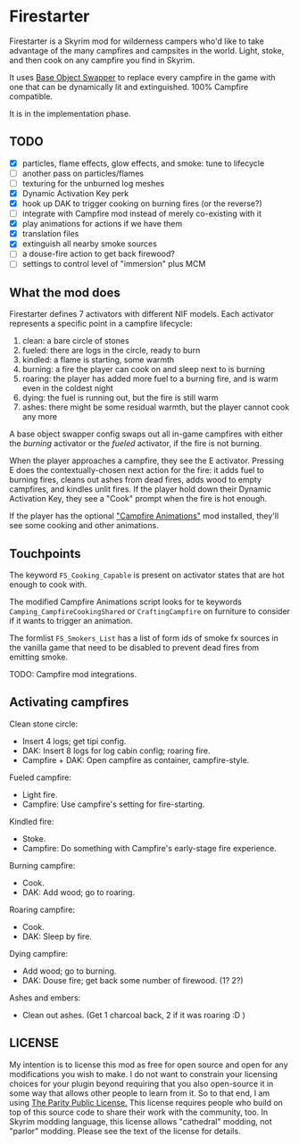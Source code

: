 # Firestarter

Firestarter is a Skyrim mod for wilderness campers who'd like to take advantage of the many campfires and campsites in the world. Light, stoke, and then cook on any campfire you find in Skyrim.

It uses [Base Object Swapper](https://www.nexusmods.com/skyrimspecialedition/mods/60805) to replace every campfire in the game with one that can be dynamically lit and extinguished. 100% Campfire compatible.

It is in the implementation phase.

## TODO

- [x] particles, flame effects, glow effects, and smoke: tune to lifecycle
- [ ] another pass on particles/flames
- [ ] texturing for the unburned log meshes
- [x] Dynamic Activation Key perk
- [x] hook up DAK to trigger cooking on burning fires (or the reverse?)
- [ ] integrate with Campfire mod instead of merely co-existing with it
- [x] play animations for actions if we have them
- [x] translation files
- [x] extinguish all nearby smoke sources
- [ ] a douse-fire action to get back firewood?
- [ ] settings to control level of "immersion" plus MCM

## What the mod does

Firestarter defines 7 activators with different NIF models. Each activator represents a specific point in a campfire lifecycle:

1. clean: a bare circle of stones
2. fueled: there are logs in the circle, ready to burn
3. kindled: a flame is starting, some warmth
4. burning: a fire the player can cook on and sleep next to is burning
5. roaring: the player has added more fuel to a burning fire, and is warm even in the coldest night
6. dying: the fuel is running out, but the fire is still warm
7. ashes: there might be some residual warmth, but the player cannot cook any more

A base object swapper config swaps out all in-game campfires with either the _burning_ activator or the _fueled_ activator, if the fire is not burning.

When the player approaches a campfire, they see the E activator. Pressing E does the contextually-chosen next action for the fire: it adds fuel to burning fires, cleans out ashes from dead fires, adds wood to empty campfires, and kindles unlit fires. If the player hold down their Dynamic Activation Key, they see a "Cook" prompt when the fire is hot enough.

If the player has the optional ["Campfire Animations"](https://www.nexusmods.com/skyrimspecialedition/mods/112322) mod installed, they'll see some cooking and other animations.

## Touchpoints

The keyword `FS_Cooking_Capable` is present on activator states that are hot enough to cook with.

The modified Campfire Animations script looks for te keywords `Camping_CampfireCookingShared` or `CraftingCampfire` on furniture to consider if it wants to trigger an animation.

The formlist `FS_Smokers_List` has a list of form ids of smoke fx sources in the vanilla game that need to be disabled to prevent dead fires from emitting smoke.

TODO: Campfire mod integrations.

## Activating campfires

Clean stone circle:

- Insert 4 logs; get tipi config.
- DAK: Insert 8 logs for log cabin config; roaring fire.
- Campfire + DAK: Open campfire as container, campfire-style.

Fueled campfire:

- Light fire.
- Campfire: Use campfire's setting for fire-starting.

Kindled fire:

- Stoke.
- Campfire: Do something with Campfire's early-stage fire experience.

Burning campfire:

- Cook.
- DAK: Add wood; go to roaring.

Roaring campfire:

- Cook.
- DAK: Sleep by fire.

Dying campfire:

- Add wood; go to burning.
- DAK: Douse fire; get back some number of firewood. (1? 2?)

Ashes and embers:

- Clean out ashes. (Get 1 charcoal back, 2 if it was roaring :D )

## LICENSE

My intention is to license this mod as free for open source and open for any modifications you wish to make. I do not want to constrain your licensing choices for your plugin beyond requiring that you also open-source it in some way that allows other people to learn from it. So to that end, I am using [The Parity Public License.](https://paritylicense.com) This license requires people who build on top of this source code to share their work with the community, too. In Skyrim modding language, this license allows "cathedral" modding, not "parlor" modding. Please see the text of the license for details.
